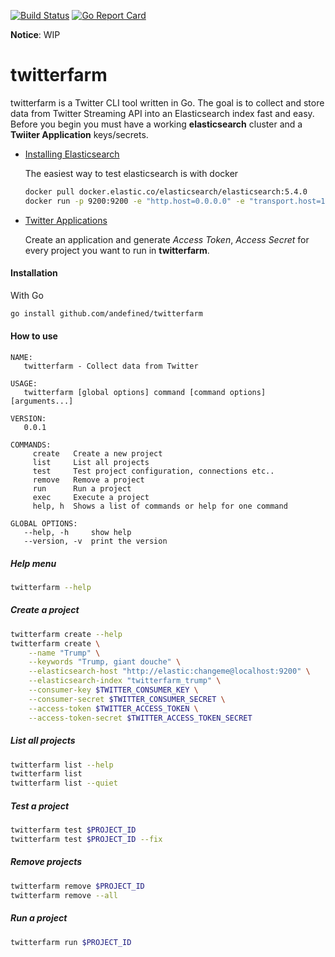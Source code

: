 [![Build Status](https://travis-ci.org/andefined/twitterfarm.svg?branch=master)](https://travis-ci.org/andefined/twitterfarm)
[![Go Report Card](https://goreportcard.com/badge/github.com/andefined/twitterfarm)](https://goreportcard.com/report/github.com/andefined/twitterfarm)

**Notice**: WIP

# twitterfarm
twitterfarm is a Twitter CLI tool written in Go. The goal is to collect and store data from Twitter Streaming API into an Elasticsearch index fast and easy. Before you begin you must have a working **elasticsearch** cluster and a **Twiiter Application** keys/secrets.

- [Installing Elasticsearch](https://www.elastic.co/guide/en/elasticsearch/reference/5.x/install-elasticsearch.html)

    The easiest way to test elasticsearch is with docker
    ```bash
    docker pull docker.elastic.co/elasticsearch/elasticsearch:5.4.0
    docker run -p 9200:9200 -e "http.host=0.0.0.0" -e "transport.host=127.0.0.1" docker.elastic.co/elasticsearch/elasticsearch:5.4.0
    ```

- [Twitter Applications](https://apps.twitter.com/)

    Create an application and generate *Access Token*, *Access Secret* for every project you want to run in **twitterfarm**.


#### Installation
With Go
```bash
go install github.com/andefined/twitterfarm
```

#### How to use
```
NAME:
   twitterfarm - Collect data from Twitter

USAGE:
   twitterfarm [global options] command [command options] [arguments...]

VERSION:
   0.0.1

COMMANDS:
     create   Create a new project
     list     List all projects
     test     Test project configuration, connections etc..
     remove   Remove a project
     run      Run a project
     exec     Execute a project
     help, h  Shows a list of commands or help for one command

GLOBAL OPTIONS:
   --help, -h     show help
   --version, -v  print the version
```
##### Help menu
```bash
twitterfarm --help
```

##### Create a project
```bash
twitterfarm create --help
twitterfarm create \
    --name "Trump" \
    --keywords "Trump, giant douche" \
    --elasticsearch-host "http://elastic:changeme@localhost:9200" \
    --elasticsearch-index "twitterfarm_trump" \
    --consumer-key $TWITTER_CONSUMER_KEY \
    --consumer-secret $TWITTER_CONSUMER_SECRET \
    --access-token $TWITTER_ACCESS_TOKEN \
    --access-token-secret $TWITTER_ACCESS_TOKEN_SECRET
```

##### List all projects
```bash
twitterfarm list --help
twitterfarm list
twitterfarm list --quiet
```

##### Test a project
```bash
twitterfarm test $PROJECT_ID
twitterfarm test $PROJECT_ID --fix
```

##### Remove projects
```bash
twitterfarm remove $PROJECT_ID
twitterfarm remove --all
```

##### Run a project
```bash
twitterfarm run $PROJECT_ID
```
